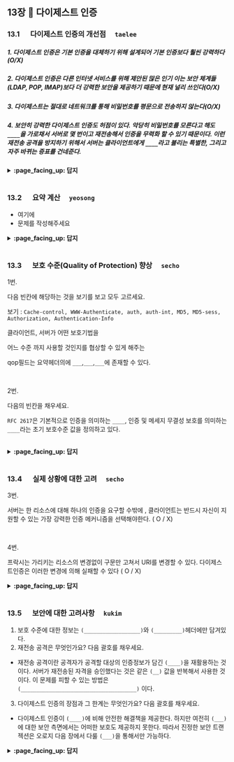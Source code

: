 ## 13장 :octopus: 다이제스트 인증

### __13.1__ 　 다이제스트 인증의 개선점　 `taelee`

##### 1. 다이제스트 인증은 기본 인증을 대체하기 위해 설계되어 기본 인증보다 훨씬 강력하다(O/X)

##### 2. 다이제스트 인증은 다른 인터넷 서비스를 위해 제안된 많은 인기 이는 보안 체계들(LDAP, POP, IMAP)보다 더 강력한 보안을 제공하기 때문에 현재 널리 쓰인다(O/X)

##### 3. 다이제스트는 절대로 네트워크를 통해 비밀번호를 평문으로 전송하지 않는다(O/X)

##### 4. 보안히 강력한 다이제스트 인증도 허점이 있다. 악당히 비밀번호를 모른다고 해도 `____`을 가로채서 서버로 몇 번이고 재전송해서 인증을 무력화 할 수 있기 때문이다. 이런 재전송 공격을 방지하기 위해서 서버는 클라이언트에게 `____`라고 불리는 특별한, 그리고 자주 바뀌는 증표를 건네준다.



<details>
<summary> <b> :page_facing_up: 답지 </b>  </summary>
<div markdown="1">
##### 1. 다이제스트 인증은 기본 인증을 대체하기 위해 설계되어 기본 인증보다 훨씬 강력하다(O)


##### 2. 다이제스트 인증은 다른 인터넷 서비스를 위해 제안된 많은 인기 이는 보안 체계들(LDAP, POP, IMAP)보다 더 강력한 보안을 제공하기 때문에 현재 널리 쓰인다(X)

현재 널리 쓰이지 않고 있다. 주로 SSL을 이용한 HTTPS가 많이 쓰인다.

##### 3. 다이제스트는 절대로 네트워크를 통해 비밀번호를 평문으로 전송하지 않는다(O)

다이제스트 인증은 사용자의 비밀번호를 단방향 암호화해서 "요약"의 형태로 서버에게 보내준다.

##### 4. 보안히 강력한 다이제스트 인증도 허점이 있다. 악당히 비밀번호를 모른다고 해도 `요약(다이제스트)`을 가로채서 서버로 몇 번이고 재전송해서 인증을 무력화 할 수 있기 때문이다. 이런 재전송 공격을 방지하기 위해서 서버는 클라이언트에게 `난스`라고 불리는 특별한, 그리고 자주 바뀌는 증표를 건네준다.

</div>

</div>
</details>
<br>

### __13.2__ 　 요약 계산　 `yeosong`
- 여기에
- 문제를 작성해주세요
<details>
<summary> <b> :page_facing_up: 답지 </b>  </summary>
<div markdown="1">
  
- 여기에
- 해설을 작성해주세요

</div>
</details>
<br>

### __13.3__ 　 보호 수준(Quality of Protection) 향상　 `secho`



1번.

다음 빈칸에 해당하는 것을 보기를 보고 모두 고르세요.

보기 :  `Cache-control, WWW-Authenticate, auth, auth-int, MD5, MD5-sess, Authorization, Authentication-Info`

클라이언트, 서버가 어떤 보호기법을 

어느 수준 까지 사용할 것인지를 협상할 수 있게 해주는

qop필드는 요약헤더의에 `___`,`___`,`___`에 존재할 수 있다.

<br>

2번.

다음의 빈칸을 채우세요.

`RFC 2617`은 기본적으로 인증을 의미하는 `____`, 인증 및 메세지 무결성 보호를 의미하는 `____`라는 초기 보호수준 값을 정의하고 있다.

<br>



<details>
<summary> <b> :page_facing_up: 답지 </b>  </summary>
<div markdown="1">



1번.

다음 빈칸에 해당하는 것을 보기를 보고 모두 고르세요.

보기 :  `Cache-control, WWW-Authenticate, auth, auth-int, MD5, MD5-sess, Authorization, Authentication-Info`

클라이언트, 서버가 어떤 보호기법을 

어느 수준 까지 사용할 것인지를 협상할 수 있게 해주는

qop필드는 요약헤더의에 `___`,`___`,`___`에 존재할 수 있다.

<br>



정답 : `WWW-Authenticate, Authorization, Authentication-Info`



<br>



2번.

다음의 빈칸을 채우세요.

`RFC 2617`은 기본적으로 인증을 의미하는 `____`, 인증 및 메세지 무결성 보호를 의미하는 `____`라는 초기 보호수준 값을 정의하고 있다.

정답 : `auth`, `auth-int`

</div>
</details>
<br>

### __13.4__ 　 실제 상황에 대한 고려　 `secho`

3번.

서버는 한 리소스에 대해 하나의 인증을 요구할 수밖에 , 클라이언트는 반드시 자신이 지원할 수 있는 가장 강력한 인증 메커니즘을 선택해야한다. ( O / X)

<br>



4번.

프락시는 가리키는 리소스의 변경없이 구문만 고쳐서 URI를 변경할 수 있다. 다이제스트인증은 이러한 변경에 의해 실패할 수 있다 ( O / X)

<details>
<summary> <b> :page_facing_up: 답지 </b>  </summary>
<div markdown="1">



3번.

서버는 한 리소스에 대해 하나의 인증을 요구할 수밖에 , 클라이언트는 반드시 자신이 지원할 수 있는 가장 강력한 인증 메커니즘을 선택해야한다. ( O / X)

정답 : `X` `서버는 한 리소스에 대해 여러 인증을 요구할 수 있다.`



<br>



4번.

프락시는 가리키는 리소스의 변경없이 구문만 고쳐서 URI를 변경할 수 있다. 다이제스트인증은 이러한 변경에 의해 실패할 수 있다 ( O / X)



정답 : `O ,  다이제스트 인증은 URI값의 무결성을 검사하므로, 변경에 의해 실패할 수 있음. -> A2의 요청 URI와 일치해야한다는 특성 (340p)`



</div>
</details>
<br>

### __13.5__ 　 보안에 대한 고려사항　 `kukim`
1. 보호 수준에 대한 정보는 `(__________________)`와 `(_________)`헤더에만 담겨있다.
2. 재전송 공격은 무엇인가요? 다음 괄호를 채우세요.
- 재전송 공격이란 공격자가 공격할 대상의 인증정보가 담긴 `(____)`을 재활용하는 것이다. 서버가 재전송된 자격을 승인했다는 것은 같은 `(__)` 값을 반복해서 사용한 것이다. 이 문제를 피할 수 있는 방법은 `(_____________________________________)` 이다.
3. 다이제스트 인증의 장점과 그 한계는 무엇인가요? 다음 괄호를 채우세요.
- 다이제스트 인증이 `(____)`에 비해 안전한 해결책을 제공한다. 하지만 여전히 `(___)`에 대한 보안 측면에서는 어떠한 보호도 제공하지 못한다. 따라서 진정한 보안 트랜젝션은 오로지 다음 장에서 다룰 `(___)`을 통해서만 가능하다.
<details>
<summary> <b> :page_facing_up: 답지 </b>  </summary>
<div markdown="1">
  
1. 보호 수준에 대한 정보는 `(WWW-Authenticate)`와 `(Authorization)`헤더에만 담겨있다.
2. 재전송 공격은 무엇인가요? 다음 괄호를 채우세요.
- 재전송 공격이란 공격자가 공격할 대상의 인증정보가 담긴 `(트랜잭션)`을 재활용하는 것이다. 서버가 재전송된 자격을 승인했다는 것은 같은 `(난스)` 값을 반복해서 사용한 것이다. 이 문제를 피할 수 있는 방법은 `(매 트랜젝션 마다 유일한 난스 값을 사용하는 것)` 이다.
3. 다이제스트 인증의 장점과 그 한계는 무엇인가요? 다음 괄호를 채우세요.
- 다이제스트 인증이 `(기본 인증)`에 비해 안전한 해결책을 제공한다. 하지만 여전히 `(콘텐츠)`에 대한 보안 측면에서는 어떠한 보호도 제공하지 못한다. 따라서 진정한 보안 트랜젝션은 오로지 다음 장에서 다룰 `(SSL)`을 통해서만 가능하다.

</div>
</details>
<br>
